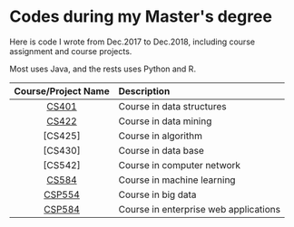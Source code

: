 # Codes during my Master's degree

Here is code I wrote from Dec.2017 to Dec.2018, including course assignment and course projects.

Most uses Java, and the rests uses Python and R.

|Course/Project Name|Description|
|:---:|:---|
|[CS401](./Java/CS401_couponIndex)|Course in data structures|
|[CS422](./R)|Course in data mining|
|[CS425]|Course in algorithm|
|[CS430]|Course in data base|
|[CS542]|Course in computer network|
|[CS584](./Python/CS584_machineLearning)|Course in machine learning|
|[CSP554](./Python/CSP554_movieRecommendat)|Course in big data|
|[CSP584](./Java/CSP584_enterpriseWebAPP)|Course in enterprise web applications